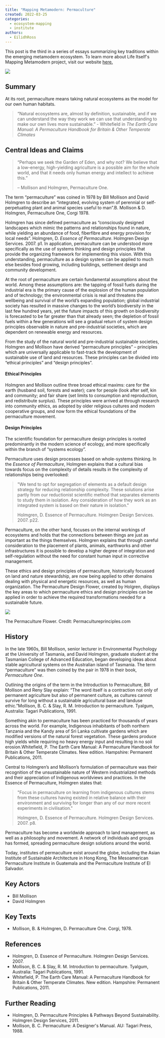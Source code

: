 ```yaml
---
title: "Mapping Metamodern: Permaculture"
created: 2022-03-25
categories: 
  - ecosystem-mapping
  - institute
authors: 
  - EilidhRoss
---
```


This post is the third in a series of essays summarizing key traditions within the emerging metamodern ecosystem. To learn more about Life Itself's Mapping Metamodern project, visit our website [here.](https://ecosystem.lifeitself.org/)

![](assets/images/tania-malrechauffe-SVeevsKjjuM-unsplash_dvet4p.jpg)

## Summary

At its root, permaculture means taking natural ecosystems as the model for our own human habitats.

> “Natural ecosystems are, almost by definition, sustainable, and if we can understand the way they work we can use that understanding to make our own lives more sustainable.” - Whitefield in _The Earth Care Manual: A Permaculture Handbook for Britain & Other Temperate Climates_

## Central Ideas and Claims

> “Perhaps we seek the Garden of Eden, and why not? We believe that a low-energy, high-yielding agriculture is a possible aim for the whole world, and that it needs only human energy and intellect to achieve this.”
> 
> – Mollison and Holmgren, Permaculture One.

The term “permaculture” was coined in 1978 by Bill Mollison and David Holmgren to describe an “integrated, evolving system of perennial or self-perpetuating plant and animal species useful to man”.B. Mollison & D. Holmgren, Permaculture One, Corgi 1978.

Holmgren has since defined permaculture as “consciously designed landscapes which mimic the patterns and relationships found in nature, while yielding an abundance of food, fiberfibre and energy provision for local needs”. Holmgren, D. _Essence of Permaculture_. Holmgren Design Services. 2007. p1. In application, permaculture can be understood more specifically as the use of systems thinking and design principles that provide the organizing framework for implementing this vision. With this understanding, permaculture as a design system can be applied to much else besides food growing, including buildings, settlement design and community development.

At the root of permaculture are certain fundamental assumptions about the world. Among these assumptions are: the tapping of fossil fuels during the industrial era is the primary cause of the explosion of the human population and of technology; the environmental crisis is real and threatens the wellbeing and survival of the world’s expanding population; global industrial society has resulted in massive changes to the world’s biodiversity in the last few hundred years, yet the future impacts of this growth on biodiversity is forecasted to be far greater than that already seen; the depletion of fossil fuels within a few generations will see a gradual return of system design principles observable in nature and pre-industrial societies, which are dependent on renewable energy and resources.

From the study of the natural world and pre-industrial sustainable societies, Holmgren and Mollison have derived “permaculture principles” – principles which are universally applicable to fast-track the development of sustainable use of land and resources. These principles can be divided into “ethical principles” and “design principles”.

#### Ethical Principles

Holmgren and Mollison outline three broad ethical maxims: care for the earth (husband soil, forests and water); care for people (look after self, kin and community; and fair share (set limits to consumption and reproduction, and redistribute surplus). These principles were arrived at through research into community ethics, as adopted by older religious cultures and modern cooperative groups, and now form the ethical foundations of the permaculture movement.

#### Design Principles

The scientific foundation for permaculture design principles is rooted predominantly in the modern science of ecology, and more specifically within the branch of “systems ecology”.

Permaculture uses design processes based on whole-systems thinking. In the _Essence of Permaculture_, Holmgren explains that a cultural bias towards focus on the complexity of details results in the complexity of relationships being overlooked:

> "We tend to opt for segregation of elements as a default design strategy for reducing relationship complexity. These solutions arise partly from our reductionist scientific method that separates elements to study them in isolation. Any consideration of how they work as an integrated system is based on their nature in isolation."
> 
> Holmgren, D. Essence of Permaculture. Holmgren Design Services. 2007. p22.

Permaculture, on the other hand, focuses on the internal workings of ecosystems and holds that the connections between things are just as important as the things themselves. Holmgren explains that through careful consideration to the placement of plants, animals, earthworks and other infrastructures it is possible to develop a higher degree of integration and self-regulation without the need for constant human input in corrective management.

These ethics and design principles of permaculture, historically focussed on land and nature stewardship, are now being applied to other domains dealing with physical and energetic resources, as well as human organization. The Permaculture Design Flower, created by Holgren, displays the key areas to which permaculture ethics and design principles can be applied in order to achieve the required transformations needed for a sustainable future.

![](assets/images/Principles-Flower-thin-arrow_ajh9ti.png)

The Permaculture Flower. Credit: Permacultureprinciples.com

## History

In the late 1960s, Bill Mollison, senior lecturer in Environmental Psychology at the University of Tasmania, and David Holmgren, graduate student at the Tasmanian College of Advanced Education, began developing ideas about stable agricultural systems on the Australian island of Tasmania. The term “permaculture” was then coined by the pair in 1978 in their book, _Permaculture One_.

Outlining the origins of the term in the Introduction to Permaculture, Bill Mollison and Reny Slay explain: “The word itself is a contraction not only of permanent agriculture but also of permanent culture, as cultures cannot survive for long without a sustainable agricultural base and landuse ethic.”Mollison, B. C. & Slay, R. M. Introduction to permaculture. Tyalgum, Australia: Tagari Publications, 1991.

Something akin to permaculture has been practiced for thousands of years across the world. For example, Indigenous inhabitants of both northern Tanzania and the Kandy area of Sri Lanka cultivate gardens which are modified versions of the natural forest vegetation. These gardens produce high yields while requiring no heavy energy input and resulting in no soil erosion.Whitefield, P. The Earth Care Manual: A Permaculture Handbook for Britain & Other Temperate Climates. New edition. Hampshire: Permanent Publications, 2011.

Central to Holmgren’s and Mollison’s formulation of permaculture was their recognition of the unsustainable nature of Western industrialized methods and their appreciation of Indigenous worldviews and practices. In the Essence of Permaculture, Holmgren states that:

> "Focus in permaculture on learning from indigenous cultures stems from these cultures having existed in relative balance with their environment and surviving for longer than any of our more recent experiments in civilisation."
> 
> Holmgren, D. Essence of Permaculture. Holmgren Design Services. 2007. p8.

Permaculture has become a worldwide approach to land management, as well as a philosophy and movement. A network of individuals and groups has formed, spreading permaculture design solutions around the world.

Today, institutes of permaculture exist around the globe, including the Asian Institute of Sustainable Architecture in Hong Kong, The Mesoamerican Permaculture Institute in Guatemala and the Permaculture Institute of El Salvador.

## Key Actors

- Bill Mollison
- David Holmgren

## Key Texts

- Mollison, B. & Holmgren, D. Permaculture One. Corgi, 1978.

## References

- Holmgren, D. Essence of Permaculture. Holmgren Design Services. 2007.
- Mollison, B. C. & Slay, R. M. Introduction to permaculture. Tyalgum, Australia: Tagari Publications, 1991.
- Whitefield, P. The Earth Care Manual: A Permaculture Handbook for Britain & Other Temperate Climates. New edition. Hampshire: Permanent Publications, 2011.

## Further Reading

- Holmgren, D. Permaculture Principles & Pathways Beyond Sustainability. Holmgren Design Services, 2011.
- Mollison, B. C. Permaculture: A Designer's Manual. AU: Tagari Press, 1988.

